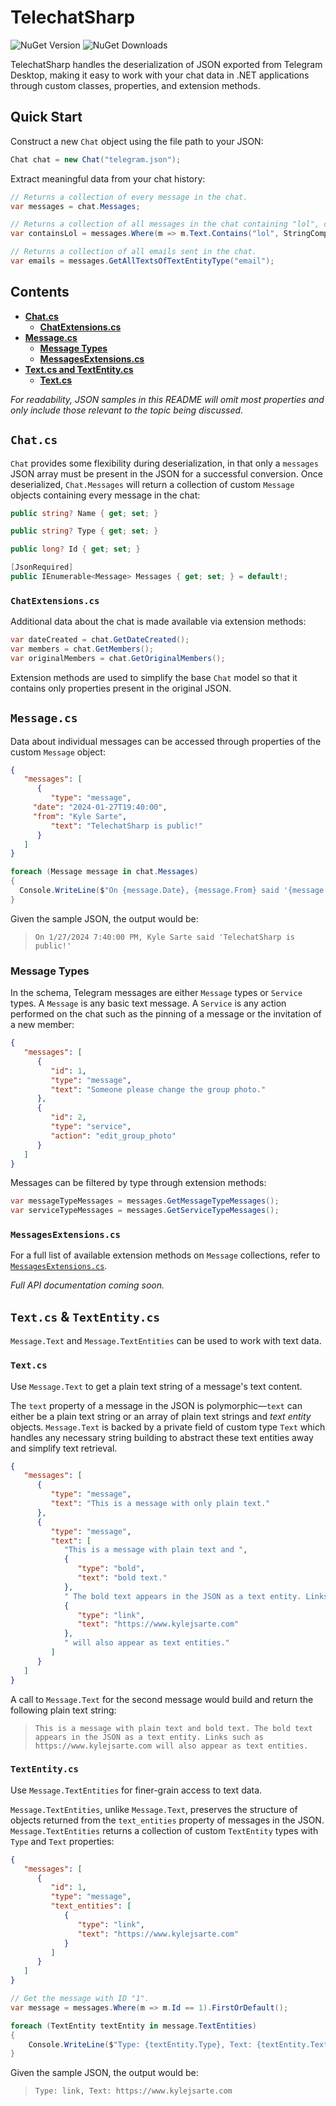 # TelechatSharp

![NuGet Version](https://img.shields.io/nuget/v/TelechatSharp?style=flat-square) ![NuGet Downloads](https://img.shields.io/nuget/dt/TelechatSharp?color=007ec6&style=flat-square)

TelechatSharp handles the deserialization of JSON exported from Telegram Desktop, making it easy to work with your chat data in .NET applications through custom classes, properties, and extension methods. 

## Quick Start  
Construct a new `Chat` object using the file path to your JSON:

```csharp
Chat chat = new Chat("telegram.json");
```

Extract meaningful data from your chat history:

```csharp
// Returns a collection of every message in the chat. 
var messages = chat.Messages;

// Returns a collection of all messages in the chat containing "lol", case-insensitive.
var containsLol = messages.Where(m => m.Text.Contains("lol", StringComparison.OrdinalIgnoreCase));

// Returns a collection of all emails sent in the chat.
var emails = messages.GetAllTextsOfTextEntityType("email");
```

## Contents

- **[Chat.cs](#chatcs)**
	- **[ChatExtensions.cs](#chatextensionscs)**
- **[Message.cs](#messagecs)**
 	- **[Message Types](#messagetypes)**
	- **[MessagesExtensions.cs](#messagesextensionscs)**
- **[Text.cs and TextEntity.cs](#textcs---textentitycs)**
  	- **[Text.cs](#textcs)**
 
_For readability, JSON samples in this README will omit most properties and only include those relevant to the topic being discussed._

## `Chat.cs`

`Chat` provides some flexibility during deserialization, in that only a `messages` JSON array must be present in the JSON for a successful conversion. Once deserialized, `Chat.Messages` will return a collection of custom `Message` objects containing every message in the chat:

```csharp
public string? Name { get; set; }

public string? Type { get; set; }

public long? Id { get; set; }

[JsonRequired]
public IEnumerable<Message> Messages { get; set; } = default!;
```

### `ChatExtensions.cs`
Additional data about the chat is made available via extension methods:

```csharp
var dateCreated = chat.GetDateCreated();
var members = chat.GetMembers();
var originalMembers = chat.GetOriginalMembers();
```

Extension methods are used to simplify the base `Chat` model so that it contains only properties present in the original JSON.

## `Message.cs`
Data about individual messages can be accessed through properties of the custom `Message` object:

```json
{
   "messages": [
      {
         "type": "message",
	 "date": "2024-01-27T19:40:00",
	 "from": "Kyle Sarte",
         "text": "TelechatSharp is public!"
      }
   ]
}
```

```csharp
foreach (Message message in chat.Messages)
{
  Console.WriteLine($"On {message.Date}, {message.From} said '{message.Text}'");
}
```

Given the sample JSON, the output would be:
>`On 1/27/2024 7:40:00 PM, Kyle Sarte said 'TelechatSharp is public!'`

### Message Types
In the schema, Telegram messages are either  `Message` types or `Service` types. A `Message` is any basic text message. A `Service` is any action performed on the chat such as the pinning of a message or the invitation of a new member:

```json
{
   "messages": [
      {
         "id": 1,
         "type": "message",
         "text": "Someone please change the group photo."
      },
      {
         "id": 2,
         "type": "service",
         "action": "edit_group_photo"
      }
   ]
}
```


Messages can be filtered by type through extension methods:

```csharp
var messageTypeMessages = messages.GetMessageTypeMessages();
var serviceTypeMessages = messages.GetServiceTypeMessages();
```

### `MessagesExtensions.cs`
For a full list of available extension methods on `Message` collections, refer to [`MessagesExtensions.cs`](https://github.com/kylejsarte/TelechatSharp/blob/main/TelechatSharp.Core/Extensions/MesssagesExtensions.cs).

*Full API documentation coming soon.*

## `Text.cs` &  `TextEntity.cs`

`Message.Text` and `Message.TextEntities` can be used to work with text data.

### `Text.cs`
Use `Message.Text` to get a plain text string of a message's text content.

The `text` property of a message in the JSON is polymorphic—`text` can either be a plain text string or an array of plain text strings and _text entity_ objects. `Message.Text` is backed by a private field of custom type `Text` which handles any necessary string building to abstract these text entities away and simplify text retrieval.

```json
{
   "messages": [
      {
         "type": "message",
         "text": "This is a message with only plain text."
      },
      {
         "type": "message",
         "text": [
            "This is a message with plain text and ",
            {
               "type": "bold",
               "text": "bold text."
            },
            " The bold text appears in the JSON as a text entity. Links, such as ",
            {
               "type": "link",
               "text": "https://www.kylejsarte.com"
            },
            " will also appear as text entities."
         ]
      }
   ]
}
```
A call to `Message.Text` for the second message would build and return the following plain text string:

>`This is a message with plain text and bold text. The bold text appears in the JSON as a text entity. Links such as https://www.kylejsarte.com will also appear as text entities.`

### `TextEntity.cs`

Use `Message.TextEntities` for finer-grain access to text data.

`Message.TextEntities`, unlike `Message.Text`, preserves the structure of objects returned from the `text_entities` property of messages in the JSON. `Message.TextEntities` returns a collection of custom `TextEntity` types with `Type` and `Text` properties:

```json
{
   "messages": [
      {
         "id": 1,
         "type": "message",
         "text_entities": [
            {
               "type": "link",
               "text": "https://www.kylejsarte.com"
            }
         ]
      }
   ]
}
```

```csharp
// Get the message with ID "1".
var message = messages.Where(m => m.Id == 1).FirstOrDefault();

foreach (TextEntity textEntity in message.TextEntities)
{
    Console.WriteLine($"Type: {textEntity.Type}, Text: {textEntity.Text}");
}
```
Given the sample JSON, the output would be:
>`Type: link, Text: https://www.kylejsarte.com`
